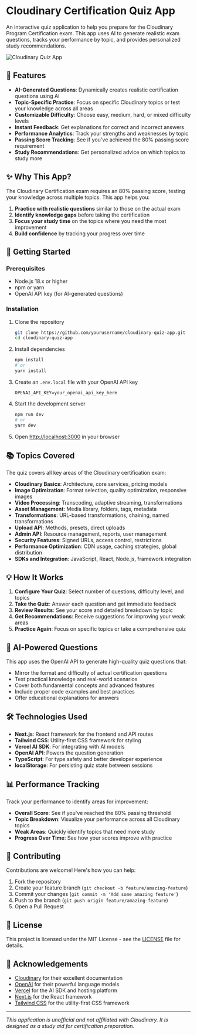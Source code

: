 # Cloudinary Certification Quiz App

An interactive quiz application to help you prepare for the Cloudinary Program Certification exam. This app uses AI to generate realistic exam questions, tracks your performance by topic, and provides personalized study recommendations.

![Cloudinary Quiz App](https://res.cloudinary.com/demo/image/upload/w_700,c_fill,g_center,f_auto,q_auto/cloudinary_quiz_app_demo.png)

## 🎯 Features

- **AI-Generated Questions**: Dynamically creates realistic certification questions using AI
- **Topic-Specific Practice**: Focus on specific Cloudinary topics or test your knowledge across all areas
- **Customizable Difficulty**: Choose easy, medium, hard, or mixed difficulty levels
- **Instant Feedback**: Get explanations for correct and incorrect answers
- **Performance Analytics**: Track your strengths and weaknesses by topic
- **Passing Score Tracking**: See if you've achieved the 80% passing score requirement
- **Study Recommendations**: Get personalized advice on which topics to study more

## ✨ Why This App?

The Cloudinary Certification exam requires an 80% passing score, testing your knowledge across multiple topics. This app helps you:

1. **Practice with realistic questions** similar to those on the actual exam
2. **Identify knowledge gaps** before taking the certification
3. **Focus your study time** on the topics where you need the most improvement
4. **Build confidence** by tracking your progress over time

## 🚀 Getting Started

### Prerequisites

- Node.js 18.x or higher
- npm or yarn
- OpenAI API key (for AI-generated questions)

### Installation

1. Clone the repository

   ```bash
   git clone https://github.com/yourusername/cloudinary-quiz-app.git
   cd cloudinary-quiz-app
   ```

2. Install dependencies

   ```bash
   npm install
   # or
   yarn install
   ```

3. Create an `.env.local` file with your OpenAI API key

   ```
   OPENAI_API_KEY=your_openai_api_key_here
   ```

4. Start the development server

   ```bash
   npm run dev
   # or
   yarn dev
   ```

5. Open [http://localhost:3000](http://localhost:3000) in your browser

## 📚 Topics Covered

The quiz covers all key areas of the Cloudinary certification exam:

- **Cloudinary Basics**: Architecture, core services, pricing models
- **Image Optimization**: Format selection, quality optimization, responsive images
- **Video Processing**: Transcoding, adaptive streaming, transformations
- **Asset Management**: Media library, folders, tags, metadata
- **Transformations**: URL-based transformations, chaining, named transformations
- **Upload API**: Methods, presets, direct uploads
- **Admin API**: Resource management, reports, user management
- **Security Features**: Signed URLs, access control, restrictions
- **Performance Optimization**: CDN usage, caching strategies, global distribution
- **SDKs and Integration**: JavaScript, React, Node.js, framework integration

## 💡 How It Works

1. **Configure Your Quiz**: Select number of questions, difficulty level, and topics
2. **Take the Quiz**: Answer each question and get immediate feedback
3. **Review Results**: See your score and detailed breakdown by topic
4. **Get Recommendations**: Receive suggestions for improving your weak areas
5. **Practice Again**: Focus on specific topics or take a comprehensive quiz

## 🧠 AI-Powered Questions

This app uses the OpenAI API to generate high-quality quiz questions that:

- Mirror the format and difficulty of actual certification questions
- Test practical knowledge and real-world scenarios
- Cover both fundamental concepts and advanced features
- Include proper code examples and best practices
- Offer educational explanations for answers

## 🛠️ Technologies Used

- **Next.js**: React framework for the frontend and API routes
- **Tailwind CSS**: Utility-first CSS framework for styling
- **Vercel AI SDK**: For integrating with AI models
- **OpenAI API**: Powers the question generation
- **TypeScript**: For type safety and better developer experience
- **localStorage**: For persisting quiz state between sessions

## 📊 Performance Tracking

Track your performance to identify areas for improvement:

- **Overall Score**: See if you've reached the 80% passing threshold
- **Topic Breakdown**: Visualize your performance across all Cloudinary topics
- **Weak Areas**: Quickly identify topics that need more study
- **Progress Over Time**: See how your scores improve with practice

## 🤝 Contributing

Contributions are welcome! Here's how you can help:

1. Fork the repository
2. Create your feature branch (`git checkout -b feature/amazing-feature`)
3. Commit your changes (`git commit -m 'Add some amazing feature'`)
4. Push to the branch (`git push origin feature/amazing-feature`)
5. Open a Pull Request

## 📝 License

This project is licensed under the MIT License - see the [LICENSE](LICENSE) file for details.

## 🙏 Acknowledgements

- [Cloudinary](https://cloudinary.com/) for their excellent documentation
- [OpenAI](https://openai.com/) for their powerful language models
- [Vercel](https://vercel.com/) for the AI SDK and hosting platform
- [Next.js](https://nextjs.org/) for the React framework
- [Tailwind CSS](https://tailwindcss.com/) for the utility-first CSS framework

---

_This application is unofficial and not affiliated with Cloudinary. It is designed as a study aid for certification preparation._
